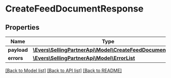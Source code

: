 # CreateFeedDocumentResponse

## Properties
Name | Type | Description | Notes
------------ | ------------- | ------------- | -------------
**payload** | [**\Evers\SellingPartnerApi\Model\CreateFeedDocumentResult**](CreateFeedDocumentResult.md) |  | [optional] 
**errors** | [**\Evers\SellingPartnerApi\Model\ErrorList**](ErrorList.md) |  | [optional] 

[[Back to Model list]](../README.md#documentation-for-models) [[Back to API list]](../README.md#documentation-for-api-endpoints) [[Back to README]](../README.md)



